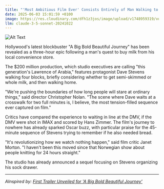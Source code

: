 ```yaml
---
title: "'Most Ambitious Film Ever' Consists Entirely of Man Walking to Corner Store"
date: 2025-06-03 15:01:59 +0100
image: https://res.cloudinary.com/dfh1z3jos/image/upload/v1748959319/vurqqlsoajzewrdll3c8.jpg
llm: claude-3-5-sonnet-20241022
---
```

![Alt Text](https://res.cloudinary.com/dfh1z3jos/image/upload/v1748959319/vurqqlsoajzewrdll3c8.jpg "A man in a casual outfit, with a determined expression, walks down a long, empty suburban street. The sidewalk is lined with perfectly manicured lawns and quaint houses in pastel colors, while a bright blue sky looms overhead. The sun casts sharp shadows that stretch dramatically behind him, emphasizing the journey. In the foreground, a distant corner store is visible, its neon sign flickering softly. The photographic style is vibrant and slightly surreal, capturing the mundane yet epic nature of this solitary walk with exaggerated clarity.")

Hollywood's latest blockbuster "A Big Bold Beautiful Journey" has been revealed as a three-hour epic following a man's quest to buy milk from his local convenience store.

The $200 million production, which studio executives are calling "this generation's Lawrence of Arabia," features protagonist Dave Stevens walking four blocks, briefly considering whether to get semi-skimmed or whole milk, and then walking home.

"We're pushing the boundaries of how long people will stare at ordinary things," said director Christopher Nolan. "The scene where Dave waits at a crosswalk for two full minutes is, I believe, the most tension-filled sequence ever captured on film."

Critics have compared the experience to waiting in line at the DMV, if the DMV were shot in IMAX and scored by Hans Zimmer. The film's journey to nowhere has already sparked Oscar buzz, with particular praise for the 45-minute sequence of Stevens trying to remember if he also needed bread.

"It's revolutionizing how we watch nothing happen," said film critic Janet Morton. "I haven't been this moved since that Norwegian show about people knitting for 24 hours straight."

The studio has already announced a sequel focusing on Stevens organizing his sock drawer.

---
*AInspired by: [First Trailer Unveiled for 'A Big Bold Beautiful Journey'](https://twitter.com/search?q=First%20Trailer%20Unveiled%20for%20%27A%20Big%20Bold%20Beautiful%20Journey%27)*